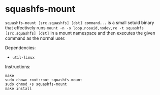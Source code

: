 # squashfs-mount

`squashfs-mount [src.squashfs] [dst] command...` is a small setuid binary that
effectively runs `mount -n -o loop,nosuid,nodev,ro -t squashfs [src.squashfs] [dst]` in
a mount namespace and then executes the given command as the normal user.

Dependencies:

- `util-linux`

Instructions:

```console
make
sudo chown root:root squashfs-mount
sudo chmod +s squashfs-mount
make install
